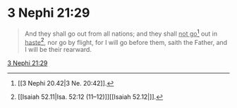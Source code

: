 # 3 Nephi 21:29

> And they shall go out from all nations; and they shall <u>not go</u>[^a] out in <u>haste</u>[^b], nor go by flight, for I will go before them, saith the Father, and I will be their rearward.

[3 Nephi 21:29](https://www.churchofjesuschrist.org/study/scriptures/bofm/3-ne/21?lang=eng&id=p29#p29)


[^a]: [[3 Nephi 20.42|3 Ne. 20:42]].  
[^b]: [[Isaiah 52.11|Isa. 52:12 (11–12)]][[Isaiah 52.12|]].  
